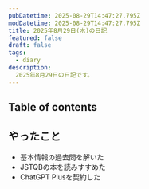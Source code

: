 ```yaml
---
pubDatetime: 2025-08-29T14:47:27.795Z
modDatetime: 2025-08-29T14:47:27.795Z
title: 2025年8月29日(木)の日記
featured: false
draft: false
tags:
  - diary
description:
  2025年8月29日の日記です。
---
```


## Table of contents

## やったこと

- 基本情報の過去問を解いた
- JSTQBの本を読みすすめた
- ChatGPT Plusを契約した
